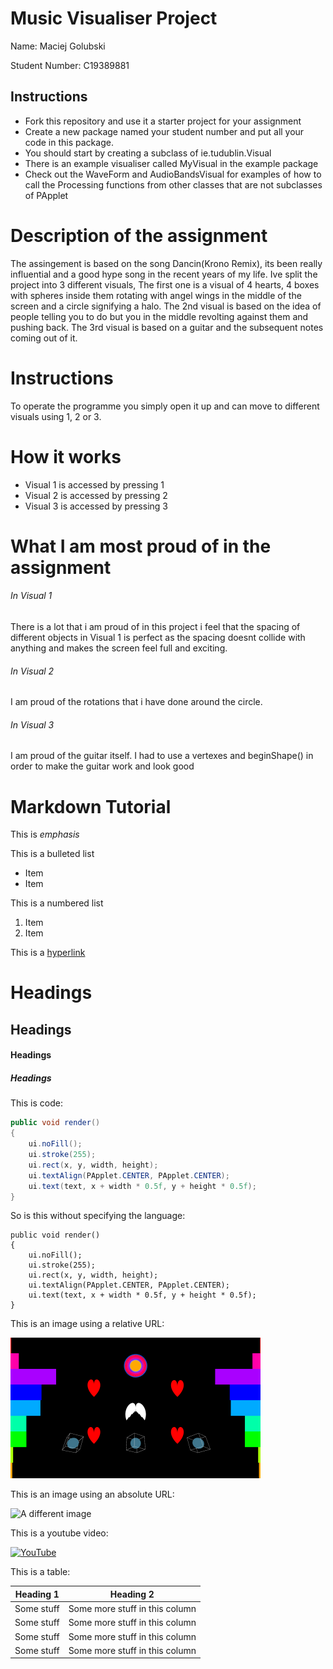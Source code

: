 # Music Visualiser Project

Name: Maciej Golubski

Student Number: C19389881

## Instructions
- Fork this repository and use it a starter project for your assignment
- Create a new package named your student number and put all your code in this package.
- You should start by creating a subclass of ie.tudublin.Visual
- There is an example visualiser called MyVisual in the example package
- Check out the WaveForm and AudioBandsVisual for examples of how to call the Processing functions from other classes that are not subclasses of PApplet

# Description of the assignment
The assingement is based on the song Dancin(Krono Remix), its been really influential and a good hype song in the recent years of my life. Ive split the project into 3 different visuals, The first one is a visual of 4 hearts, 4 boxes with spheres inside them rotating with angel wings in the middle of the screen and a circle signifying a halo.
The 2nd visual is based on the idea of people telling you to do but you in the middle revolting against them and pushing back.
The 3rd visual is based on a guitar and the subsequent notes coming out of it.
# Instructions
To operate the programme you simply open it up and can move to different visuals using 1, 2 or 3.
# How it works
- Visual 1 is accessed by pressing 1
- Visual 2 is accessed by pressing 2 
- Visual 3 is accessed by pressing 3
# What I am most proud of in the assignment
###### In Visual 1
There is a lot that i am proud of in this project i feel that the spacing of different objects in Visual 1 is perfect
as the spacing doesnt collide with anything and makes the screen feel full and exciting. 
###### In Visual 2 
I am proud of the rotations that i have done around the circle. 
###### In Visual 3 
I am proud of the guitar itself. I had to use a vertexes and beginShape() in order to make the guitar work and look good 
# Markdown Tutorial

This is *emphasis*

This is a bulleted list

- Item
- Item

This is a numbered list

1. Item
1. Item

This is a [hyperlink](http://bryanduggan.org)

# Headings
## Headings
#### Headings
##### Headings

This is code:

```Java
public void render()
{
	ui.noFill();
	ui.stroke(255);
	ui.rect(x, y, width, height);
	ui.textAlign(PApplet.CENTER, PApplet.CENTER);
	ui.text(text, x + width * 0.5f, y + height * 0.5f);
}
```

So is this without specifying the language:

```
public void render()
{
	ui.noFill();
	ui.stroke(255);
	ui.rect(x, y, width, height);
	ui.textAlign(PApplet.CENTER, PApplet.CENTER);
	ui.text(text, x + width * 0.5f, y + height * 0.5f);
}
```

This is an image using a relative URL:

![An image](images/Visual1.png)

This is an image using an absolute URL:

![A different image](https://bryanduggandotorg.files.wordpress.com/2019/02/infinite-forms-00045.png?w=595&h=&zoom=2)

This is a youtube video:

[![YouTube](http://img.youtube.com/vi/J2kHSSFA4NU/0.jpg)](https://www.youtube.com/watch?v=J2kHSSFA4NU)

This is a table:

| Heading 1 | Heading 2 |
|-----------|-----------|
|Some stuff | Some more stuff in this column |
|Some stuff | Some more stuff in this column |
|Some stuff | Some more stuff in this column |
|Some stuff | Some more stuff in this column |

